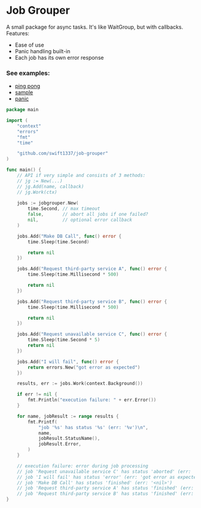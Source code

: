 # Job Grouper

A small package for async tasks. It's like WaitGroup, but with callbacks. Features:
- Ease of use
- Panic handling built-in
- Each job has its own error response

### See examples:
- [ping pong](examples/pingpong.go)
- [sample](examples/sample.go)
- [panic](examples/panic.go)

```go
package main

import (
	"context"
	"errors"
	"fmt"
	"time"

	"github.com/swift1337/job-grouper"
)

func main() { 
	// API if very simple and consists of 3 methods:
	// jg := New(...)
	// jg.Add(name, callback)
	// jg.Work(ctx)
	
	jobs := jobgrouper.New(
		time.Second, // max timeout
		false,       // abort all jobs if one failed? 
		nil,         // optional error callback
    )

	jobs.Add("Make DB Call", func() error {
		time.Sleep(time.Second)

		return nil
	})

	jobs.Add("Request third-party service A", func() error {
		time.Sleep(time.Millisecond * 500)

		return nil
	})

	jobs.Add("Request third-party service B", func() error {
		time.Sleep(time.Millisecond * 500)

		return nil
	})

	jobs.Add("Request unavailable service C", func() error {
		time.Sleep(time.Second * 5)
		return nil
	})

	jobs.Add("I will fail", func() error {
		return errors.New("got error as expected")
	})

	results, err := jobs.Work(context.Background())

	if err != nil {
		fmt.Println("execution failure: " + err.Error())
	}

	for name, jobResult := range results {
		fmt.Printf(
			"job '%s' has status '%s' (err: '%v')\n",
			name,
			jobResult.StatusName(),
			jobResult.Error,
		)
	}

	// execution failure: error during job processing
	// job 'Request unavailable service C' has status 'aborted' (err: '<nil>')
	// job 'I will fail' has status 'error' (err: 'got error as expected')
	// job 'Make DB Call' has status 'finished' (err: '<nil>')
	// job 'Request third-party service A' has status 'finished' (err: '<nil>')
	// job 'Request third-party service B' has status 'finished' (err: '<nil>')
}
```